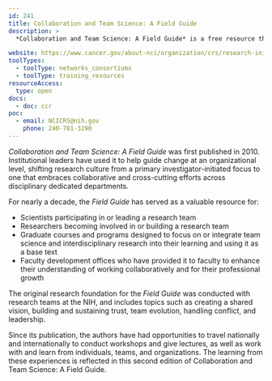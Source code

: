 ```yaml
---
id: 241
title: Collaboration and Team Science: A Field Guide
description: >
  *Collaboration and Team Science: A Field Guide* is a free resource that provides practical tools and information to help your research teams collaborate most effectively. For nearly a decade, the *Field Guide* has served as a valuable resource for scientists leading, building, learning about, and participating in a research team.

website: https://www.cancer.gov/about-nci/organization/crs/research-initiatives/team-science-field-guide
toolTypes:
  - toolType: networks_consortiums
  - toolType: training_resources
resourceAccess:
  type: open
docs:
  - doc: ccr
poc:
  - email: NCICRS@nih.gov
    phone: 240-781-3290
---
```

*Collaboration and Team Science: A Field Guide* was first published in 2010. Institutional leaders have used it to help guide change at an organizational level, shifting research culture from a primary investigator-initiated focus to one that embraces collaborative and cross-cutting efforts across disciplinary dedicated departments.

For nearly a decade, the *Field Guide* has served as a valuable resource for:

* Scientists participating in or leading a research team
* Researchers becoming involved in or building a research team
* Graduate courses and programs designed to focus on or integrate team science and interdisciplinary research into their learning and using it as a base text
* Faculty development offices who have provided it to faculty to enhance their understanding of working collaboratively and for their professional growth

The original research foundation for the *Field Guide* was conducted with research teams at the NIH, and includes topics such as creating a shared vision, building and sustaining trust, team evolution, handling conflict, and leadership.

Since its publication, the authors have had opportunities to travel nationally and internationally to conduct workshops and give lectures, as well as work with and learn from individuals, teams, and organizations. The learning from these experiences is reflected in this second edition of Collaboration and Team Science: A Field Guide.